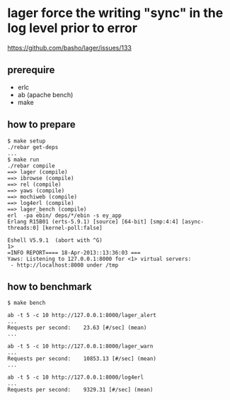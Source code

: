 lager force the writing "sync" in the log level prior to error
=====

https://github.com/basho/lager/issues/133

prerequire
----
* erlc
* ab (apache bench)
* make

how to prepare
----
    $ make setup
	./rebar get-deps
    ...
    $ make run
    ./rebar compile
    ==> lager (compile)
    ==> ibrowse (compile)
    ==> rel (compile)
    ==> yaws (compile)
    ==> mochiweb (compile)
    ==> log4erl (compile)
    ==> lager_bench (compile)
    erl  -pa ebin/ deps/*/ebin -s ey_app
    Erlang R15B01 (erts-5.9.1) [source] [64-bit] [smp:4:4] [async-threads:0] [kernel-poll:false]

    Eshell V5.9.1  (abort with ^G)
    1> 
    =INFO REPORT==== 18-Apr-2013::13:36:03 ===
    Yaws: Listening to 127.0.0.1:8000 for <1> virtual servers:
     - http://localhost:8000 under /tmp

how to benchmark
----
    $ make bench

    ab -t 5 -c 10 http://127.0.0.1:8000/lager_alert 
    ...
    Requests per second:    23.63 [#/sec] (mean)
    ...

    ab -t 5 -c 10 http://127.0.0.1:8000/lager_warn 
    ...
    Requests per second:    10853.13 [#/sec] (mean)
    ...

    ab -t 5 -c 10 http://127.0.0.1:8000/log4erl 
    ...
    Requests per second:    9329.31 [#/sec] (mean)

